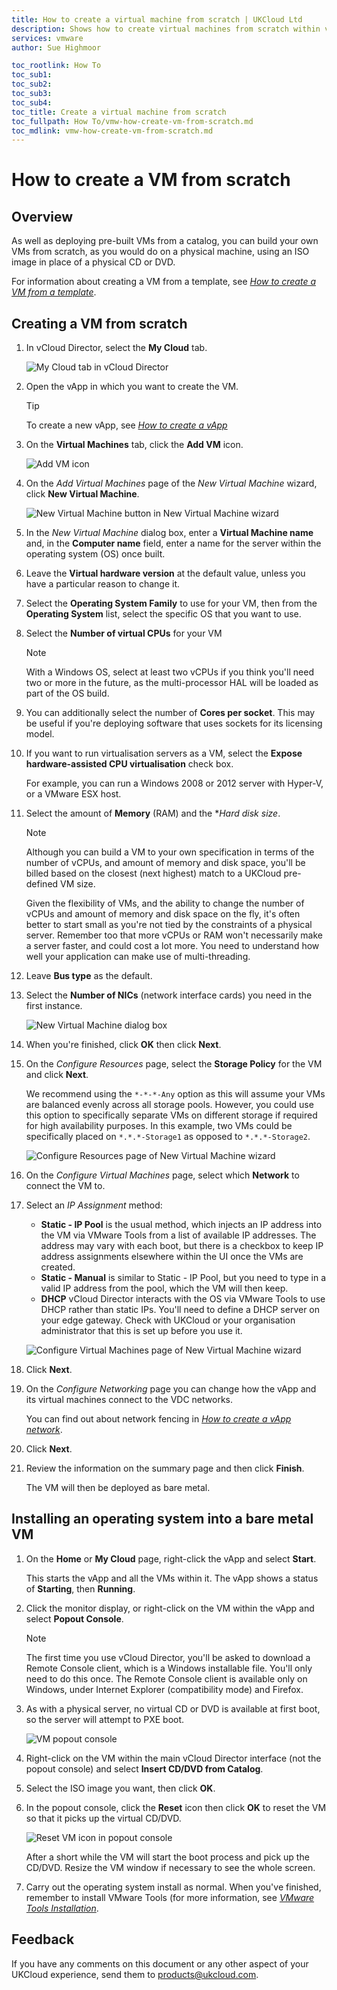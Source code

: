 ```yaml
---
title: How to create a virtual machine from scratch | UKCloud Ltd
description: Shows how to create virtual machines from scratch within vCloud Director
services: vmware
author: Sue Highmoor

toc_rootlink: How To
toc_sub1:
toc_sub2:
toc_sub3:
toc_sub4:
toc_title: Create a virtual machine from scratch
toc_fullpath: How To/vmw-how-create-vm-from-scratch.md
toc_mdlink: vmw-how-create-vm-from-scratch.md
---
```


# How to create a VM from scratch

## Overview

As well as deploying pre-built VMs from a catalog, you can build your own VMs from scratch, as you would do on a physical machine, using an ISO image in place of a physical CD or DVD.

For information about creating a VM from a template, see [*How to create a VM from a template*](vmw-how-create-vm-from-template.md).

## Creating a VM from scratch

1. In vCloud Director, select the **My Cloud** tab.

    ![My Cloud tab in vCloud Director](images/vmw-vcd-tab-my-cloud.png)

2. Open the vApp in which you want to create the VM.

    > [!TIP]
    > To create a new vApp, see [*How to create a vApp*](vmw-how-create-vapp.md)

3. On the **Virtual Machines** tab, click the **Add VM** icon.

    ![Add VM icon](images/vmw-vcd-ico-add-vm.png)

4. On the *Add Virtual Machines* page of the *New Virtual Machine* wizard, click **New Virtual Machine**.

    ![New Virtual Machine button in New Virtual Machine wizard](images/vmw-vcd-btn-new-virtual-machine.png)

5. In the *New Virtual Machine* dialog box, enter a **Virtual Machine name** and, in the **Computer name** field, enter a name for the server within the operating system (OS) once built.

6. Leave the **Virtual hardware version** at the default value, unless you have a particular reason to change it.

7. Select the **Operating System Family** to use for your VM, then from the **Operating System** list, select the specific OS that you want to use.

8. Select the **Number of virtual CPUs** for your VM

    > [!NOTE]
    > With a Windows OS, select at least two vCPUs if you think you'll need two or more in the future, as the multi-processor HAL will be loaded as part of the OS build.

9. You can additionally select the number of **Cores per socket**. This may be useful if you're deploying software that uses sockets for its licensing model.

10. If you want to run virtualisation servers as a VM, select the **Expose hardware-assisted CPU virtualisation** check box.

    For example, you can run a Windows 2008 or 2012 server with Hyper‑V, or a VMware ESX host.

11. Select the amount of **Memory** (RAM) and the **Hard disk size*.

    > [!NOTE]
    >Although you can build a VM to your own specification in terms of the number of vCPUs, and amount of memory and disk space, you'll be billed based on the closest (next highest) match to a UKCloud pre-defined VM size.
    >
    > Given the flexibility of VMs, and the ability to change the number of vCPUs and amount of memory and disk space on the fly, it's often better to start small as you're not tied by the constraints of a physical server. Remember too that more vCPUs or RAM won't necessarily make a server faster, and could cost a lot more. You need to understand how well your application can make use of multi-threading.

12. Leave **Bus type** as the default.

13. Select the **Number of NICs** (network interface cards) you need in the first instance.

    ![New Virtual Machine dialog box](images/vmw-vcd-new-virtual-machine.png)

14. When you're finished, click **OK** then click **Next**.

15. On the *Configure Resources* page, select the **Storage Policy** for the VM and click **Next**.

    We recommend using the `*-*-*-Any` option as this will assume your VMs are balanced evenly across all storage pools. However, you could use this option to specifically separate VMs on different storage if required for high availability purposes. In this example, two VMs could be specifically placed on `*.*.*-Storage1` as opposed to `*.*.*-Storage2`.

    ![Configure Resources page of New Virtual Machine wizard](images/vmw-vcd-new-virtual-machine-resources.png)

16. On the *Configure Virtual Machines* page, select which **Network** to connect the VM to.

17. Select an *IP Assignment* method:

    - **Static - IP Pool** is the usual method, which injects an IP address into the VM via VMware Tools from a list of available IP addresses. The address may vary with each boot, but there is a checkbox to keep IP address assignments elsewhere within the UI once the VMs are
    created.
    - **Static - Manual** is similar to Static - IP Pool, but you need to type in a valid IP address from the pool, which the VM will then keep.
    - **DHCP** vCloud Director interacts with the OS via VMware Tools to use DHCP rather than static IPs. You'll need to define a DHCP server on your edge gateway. Check with UKCloud or your organisation administrator that this is set up before you use it.

    ![Configure Virtual Machines page of New Virtual Machine wizard](images/vmw-vcd-new-virtual-machine-vms.png)

18. Click **Next**.

19. On the *Configure Networking* page you can change how the vApp and its virtual machines connect to the VDC networks.

    You can find out about network fencing in [*How to create a vApp network*](vmw-how-create-vapp-network.md).

20. Click **Next**.

21. Review the information on the summary page and then click **Finish**.

    The VM will then be deployed as bare metal.

## Installing an operating system into a bare metal VM

1. On the **Home** or **My Cloud** page, right-click the vApp and select **Start**.

    This starts the vApp and all the VMs within it. The vApp shows a status of **Starting**, then **Running**.

2. Click the monitor display, or right-click on the VM within the vApp and select **Popout Console**.

    > [!NOTE]
    > The first time you use vCloud Director, you'll be asked to download a Remote Console client, which is a Windows installable file. You'll only need to do this once. The Remote Console client is available only on Windows, under Internet Explorer (compatibility mode) and Firefox.

3. As with a physical server, no virtual CD or DVD is available at first boot, so the server will attempt to PXE boot.

    ![VM popout console](images/vmw-vcd-vm-console.png)

4. Right-click on the VM within the main vCloud Director interface (not the popout console) and select **Insert CD/DVD from Catalog**.

5. Select the ISO image you want, then click **OK**.

6. In the popout console, click the **Reset** icon then click **OK** to reset the VM so that it picks up the virtual CD/DVD.

    ![Reset VM icon in popout console](images/vmw-vcd-ico-reset-vm.png)

    After a short while the VM will start the boot process and pick up the CD/DVD. Resize the VM window if necessary to see the whole screen.

7. Carry out the operating system install as normal. When you've finished, remember to install VMware Tools (for more information, see [*VMware Tools Installation*](vmw-ref-vmware-tools-installation.md).

## Feedback

If you have any comments on this document or any other aspect of your UKCloud experience, send them to <products@ukcloud.com>.